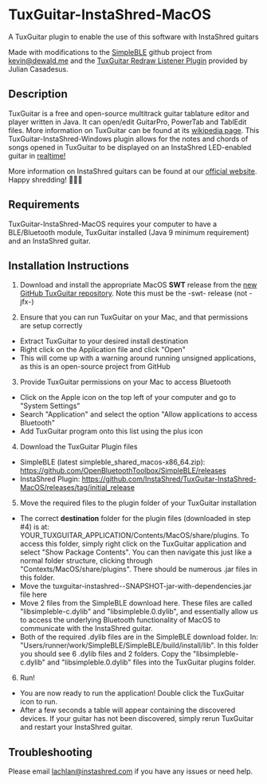 # TuxGuitar-InstaShred-MacOS
A TuxGuitar plugin to enable the use of this software with InstaShred guitars

Made with modifications to the [SimpleBLE](https://github.com/OpenBluetoothToolbox/SimpleBLE) github project from kevin@dewald.me and the [TuxGuitar Redraw Listener Plugin](https://sourceforge.net/p/tuxguitar/support-requests/37/) provided by Julian Casadesus.

## Description
TuxGuitar is a free and open-source multitrack guitar tablature editor and player written in Java. It can open/edit GuitarPro, PowerTab and TablEdit files. More information on TuxGuitar can be found at its [wikipedia page](https://en.wikipedia.org/wiki/TuxGuitar). This TuxGuitar-InstaShred-Windows plugin allows for the notes and chords of songs opened in TuxGuitar to be displayed on an InstaShred LED-enabled guitar in [realtime!](https://www.youtube.com/watch?v=LtRkjv9bZKI) 

More information on InstaShred guitars can be found at our [official website](https://www.instashred.com.au/). Happy shredding! 🎸🎼🎵

## Requirements
TuxGuitar-InstaShred-MacOS requires your computer to have a BLE/Bluetooth module, TuxGuitar installed (Java 9 minimum requirement) and an InstaShred guitar.  

## Installation Instructions
1. Download and install the appropriate MacOS **SWT** release from the [new GitHub TuxGuitar repository](https://github.com/helge17/tuxguitar/releases). Note this must be the -swt- release (not -jfx-)


2. Ensure that you can run TuxGuitar on your Mac, and that permissions are setup correctly
  - Extract TuxGuitar to your desired install destination
  - Right click on the Application file and click "Open"
  - This will come up with a warning around running unsigned applications, as this is an open-source project from GitHub


3. Provide TuxGuitar permissions on your Mac to access Bluetooth
  - Click on the Apple icon on the top left of your computer and go to "System Settings"
  - Search "Application" and select the option "Allow applications to access Bluetooth"
  - Add TuxGuitar program onto this list using the plus icon


4. Download the TuxGuitar Plugin files
  - SimpleBLE (latest simpleble_shared_macos-x86_64.zip): https://github.com/OpenBluetoothToolbox/SimpleBLE/releases 
  - InstaShred Plugin: https://github.com/InstaShred/TuxGuitar-InstaShred-MacOS/releases/tag/initial_release


5. Move the required files to the plugin folder of your TuxGuitar installation
  - The correct **destination** folder for the plugin files (downloaded in step #4) is at: YOUR_TUXGUITAR_APPLICATION/Contents/MacOS/share/plugins. To access this folder, simply right click on the TuxGuitar application and select "Show Package Contents". You can then navigate this just like a normal folder structure, clicking through "Contexts/MacOS/share/plugins". There should be numerous .jar files in this folder.
  -  Move the tuxguitar-instashred--SNAPSHOT-jar-with-dependencies.jar file here
  -  Move 2 files from the SimpleBLE download here. These files are called "libsimpleble-c.dylib" and "libsimpleble.0.dylib", and essentially allow us to access the underlying Bluetooth functionality of MacOS to communicate with the InstaShred guitar.
  -  Both of the required .dylib files are in the SimpleBLE download folder. In: "Users/runner/work/SimpleBLE/SimpleBLE/build/install/lib". In this folder you should see 6 .dylib files and 2 folders. Copy the "libsimpleble-c.dylib" and "libsimpleble.0.dylib" files into the TuxGuitar plugins folder.


6. Run!
  - You are now ready to run the application! Double click the TuxGuitar icon to run.
  - After a few seconds a table will appear containing the discovered devices. If your guitar has not been discovered, simply rerun TuxGuitar and restart your InstaShred guitar.


## Troubleshooting
Please email lachlan@instashred.com if you have any issues or need help.
